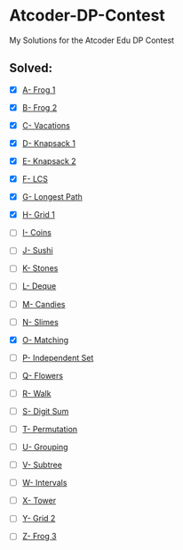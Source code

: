 # Atcoder-DP-Contest
My Solutions for the Atcoder Edu DP Contest

## Solved:
- [x] [A- Frog 1](https://atcoder.jp/contests/dp/tasks/dp_a)

- [x] [B- Frog 2](https://atcoder.jp/contests/dp/tasks/dp_b)

- [x] [C- Vacations](https://atcoder.jp/contests/dp/tasks/dp_c)

- [x] [D- Knapsack 1](https://atcoder.jp/contests/dp/tasks/dp_d)

- [x] [E- Knapsack 2](https://atcoder.jp/contests/dp/tasks/dp_e)

- [x] [F- LCS](https://atcoder.jp/contests/dp/tasks/dp_f)

- [x] [G- Longest Path](https://atcoder.jp/contests/dp/tasks/dp_g)

- [x] [H- Grid 1](https://atcoder.jp/contests/dp/tasks/dp_h)

- [ ] [I- Coins](https://atcoder.jp/contests/dp/tasks/dp_i)

- [ ] [J- Sushi](https://atcoder.jp/contests/dp/tasks/dp_j)

- [ ] [K- Stones](https://atcoder.jp/contests/dp/tasks/dp_k)

- [ ] [L- Deque](https://atcoder.jp/contests/dp/tasks/dp_l)

- [ ] [M- Candies](https://atcoder.jp/contests/dp/tasks/dp_m)

- [ ] [N- Slimes](https://atcoder.jp/contests/dp/tasks/dp_n)

- [x] [O- Matching](https://atcoder.jp/contests/dp/tasks/dp_o)

- [ ] [P- Independent Set](https://atcoder.jp/contests/dp/tasks/dp_p)

- [ ] [Q- Flowers](https://atcoder.jp/contests/dp/tasks/dp_q)

- [ ] [R- Walk](https://atcoder.jp/contests/dp/tasks/dp_r)

- [ ] [S- Digit Sum](https://atcoder.jp/contests/dp/tasks/dp_s)

- [ ] [T- Permutation](https://atcoder.jp/contests/dp/tasks/dp_t)

- [ ] [U- Grouping](https://atcoder.jp/contests/dp/tasks/dp_u)

- [ ] [V- Subtree](https://atcoder.jp/contests/dp/tasks/dp_v)

- [ ] [W- Intervals](https://atcoder.jp/contests/dp/tasks/dp_w)

- [ ] [X- Tower](https://atcoder.jp/contests/dp/tasks/dp_x)

- [ ] [Y- Grid 2](https://atcoder.jp/contests/dp/tasks/dp_y)

- [ ] [Z- Frog 3](https://atcoder.jp/contests/dp/tasks/dp_z)
